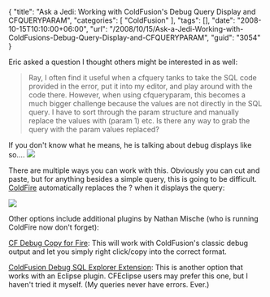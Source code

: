{
	"title": "Ask a Jedi: Working with ColdFusion's Debug Query Display and CFQUERYPARAM",
	"categories": [
		"ColdFusion"
	],
	"tags": [],
	"date": "2008-10-15T10:10:00+06:00",
	"url": "/2008/10/15/Ask-a-Jedi-Working-with-ColdFusions-Debug-Query-Display-and-CFQUERYPARAM",
	"guid": "3054"
}

Eric asked a question I thought others might be interested in as well:

<blockquote>
<p>
Ray, I often find it useful when a cfquery tanks to take the SQL code provided in the error, put it into my editor, and play around with the code there.  However, when using cfqueryparam, this becomes a much bigger challenge because the values are not directly in the SQL query.  I have to sort through the param structure and manually replace the values with (param 1) etc.  Is there any way to grab the query with the param values replaced?
</p>
</blockquote>
<!--more-->
If you don't know what he means, he is talking about debug displays like so....

<img src="https://static.raymondcamden.com/images/Picture 43.png">

There are multiple ways you can work with this. Obviously you can cut and paste, but for anything besides a simple query, this is going to be difficult. <a href="http://coldfire.riaforge.org">ColdFire</a> automatically replaces the ? when it displays the query:

<img src="https://static.raymondcamden.com/images/cfjedi//Picture 38.png">

Other options include additional plugins by Nathan Mische (who is running ColdFire now don't forget):

<a href="http://www.mischefamily.com/nathan/index.cfm/2007/3/15/CF-Debug-Copy-for-FireFox">CF Debug Copy for Fire</a>: This will work with ColdFusion's classic debug output and let you simply right click/copy into the correct format.

<a href="http://www.mischefamily.com/nathan/index.cfm/2007/1/4/ColdFusion-Debug-SQL-Explorer-Extension">ColdFusion Debug SQL Explorer Extension</a>: This is another option that works with an Eclipse plugin. CFEclipse users may prefer this one, but I haven't tried it myself. (My queries never have errors. Ever.)